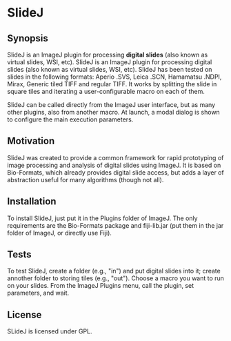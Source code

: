 # SlideJ

## Synopsis

SlideJ is an ImageJ plugin for processing **digital slides** (also known as virtual slides, WSI, etc). SlideJ is an ImageJ plugin for processing digital slides (also known as virtual slides, WSI, etc). SlideJ has been tested  on slides in the following formats: Aperio .SVS, Leica .SCN, Hamamatsu .NDPI, Mirax, Generic tiled TIFF and regular TIFF.
It works by splitting the slide in square tiles and iterating a user-configurable macro on each of them. 

SlideJ can be called directly from the ImageJ user interface, but as many other plugins, also from another macro. At launch, a modal dialog is shown to configure the main execution parameters.

## Motivation

SlideJ was created to provide a common framework for rapid prototyping of image processing and analysis of digital slides using ImageJ. It is based on Bio-Formats, which already provides digital slide access, but adds a layer of abstraction useful for many algorithms (though not all).

## Installation

To install SlideJ, just put it in the Plugins folder of ImageJ. The only requirements are the Bio-Formats package and  fiji-lib.jar (put them in the jar folder of ImageJ, or directly use Fiji). 


## Tests

To test SlideJ, create a folder (e.g., "in") and put digital slides into it; create annother folder to storing tiles (e.g., "out"). Choose a macro you want to run on your slides. From the ImageJ Plugins menu, call the plugin, set parameters, and wait.


## License

SLideJ is licensed under GPL. 

